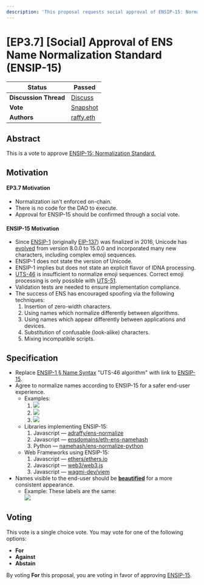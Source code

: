 ```yaml
---
description: 'This proposal requests social approval of ENSIP-15: Normalization Standard.'
---
```


# \[EP3.7] \[Social] Approval of ENS Name Normalization Standard (ENSIP-15)



| **Status**            | Passed                                                                                                                 |
| --------------------- | ---------------------------------------------------------------------------------------------------------------------- |
| **Discussion Thread** | [Discuss](https://discuss.ens.domains/t/ep-3-7-social-approval-of-ens-name-normalization-standard/16957)               |
| **Vote**              | [Snapshot](https://snapshot.org/#/ens.eth/proposal/0xed7bbde7c1136cbb5b9090a0abd48438c97a020b9e8a1e8f6257a46d068aa2e0) |
| **Authors**           | [raffy.eth](https://twitter.com/adraffy)                                                                               |

## Abstract

This is a vote to approve [ENSIP-15: Normalization Standard.](https://docs.ens.domains/ens-improvement-proposals/ensip-15-normalization-standard)

## Motivation

#### EP3.7 Motivation

* Normalization isn't enforced on-chain.
* There is no code for the DAO to execute.
* Approval for ENSIP-15 should be confirmed through a social vote.

#### ENSIP-15 Motivation

* Since [ENSIP-1](https://github.com/ensdomains/governance-docs/blob/8e2e6c98198dd31fd2e982987e286fd6ce540319/governance-proposals/ensip-1-ens.md) (originally [EIP-137](https://eips.ethereum.org/EIPS/eip-137)) was finalized in 2016, Unicode has [evolved](https://unicode.org/history/publicationdates.html) from version 8.0.0 to 15.0.0 and incorporated many new characters, including complex emoji sequences.
* ENSIP-1 does not state the version of Unicode.
* ENSIP-1 implies but does not state an explicit flavor of IDNA processing.
* [UTS-46](https://unicode.org/reports/tr46/) is insufficient to normalize emoji sequences. Correct emoji processing is only possible with [UTS-51](https://www.unicode.org/reports/tr51/).
* Validation tests are needed to ensure implementation compliance.
* The success of ENS has encouraged spoofing via the following techniques:
  1. Insertion of zero-width characters.
  2. Using names which normalize differently between algorithms.
  3. Using names which appear differently between applications and devices.
  4. Substitution of confusable (look-alike) characters.
  5. Mixing incompatible scripts.

## Specification

* Replace [ENSIP-1 § Name Syntax](https://docs.ens.domains/ens-improvement-proposals/ensip-1-ens#name-syntax) "UTS-46 algorithm" with link to [ENSIP-15](https://docs.ens.domains/ens-improvement-proposals/ensip-15-normalization-standard).
* Agree to normalize names according to ENSIP-15 for a safer end-user experience.
  * Examples:
    1. [![](https://camo.githubusercontent.com/40eb7c9e51d4cf239a95abd8988b87bcfae3ea73f0fd378ab83dda8308853edd/68747470733a2f2f692e696d6775722e636f6d2f56444f6e7858652e706e67)](https://camo.githubusercontent.com/40eb7c9e51d4cf239a95abd8988b87bcfae3ea73f0fd378ab83dda8308853edd/68747470733a2f2f692e696d6775722e636f6d2f56444f6e7858652e706e67)
    2. [![](https://camo.githubusercontent.com/424f2a0c1ffad35c348c50b43c97008ec2015b085b58cc0ea0e4fe4d471f4a24/68747470733a2f2f692e696d6775722e636f6d2f745744527038482e706e67)](https://camo.githubusercontent.com/424f2a0c1ffad35c348c50b43c97008ec2015b085b58cc0ea0e4fe4d471f4a24/68747470733a2f2f692e696d6775722e636f6d2f745744527038482e706e67)
    3. [![](https://camo.githubusercontent.com/d47e52b49fca6f48ce48c9328b8e7965d71a2363e3874096cbf74f1f2bcc16ad/68747470733a2f2f692e696d6775722e636f6d2f4f5949696770702e706e67)](https://camo.githubusercontent.com/d47e52b49fca6f48ce48c9328b8e7965d71a2363e3874096cbf74f1f2bcc16ad/68747470733a2f2f692e696d6775722e636f6d2f4f5949696770702e706e67)
  * Libraries implementing ENSIP-15:
    1. Javascript — [adraffy/ens-normalize](https://github.com/adraffy/ens-normalize.js)
    2. Javascript — [ensdomains/eth-ens-namehash](https://github.com/ensdomains/eth-ens-namehash)
    3. Python — [namehash/ens-normalize-python](https://github.com/namehash/ens-normalize-python)
  * Web Frameworks using ENSIP-15:
    1. Javascript — [ethers/ethers.io](https://github.com/ethers-io/ethers.js/)
    2. Javascript — [web3/web3.js](https://github.com/web3/web3.js)
    3. Javascript — [wagmi-dev/viem](https://github.com/wagmi-dev/viem)
* Names visible to the end-user should be [**beautified**](https://docs.ens.domains/ens-improvement-proposals/ensip-15-normalization-standard#annex-beautification) for a more consistent appearance.
  * Example: These labels are the same:\
    [![](https://camo.githubusercontent.com/1b7b4f3d0baa83d62415760a4622955e6de1f8f102a8ea5070e21ae0d44ab9ea/68747470733a2f2f692e696d6775722e636f6d2f703772785572452e706e67)](https://camo.githubusercontent.com/1b7b4f3d0baa83d62415760a4622955e6de1f8f102a8ea5070e21ae0d44ab9ea/68747470733a2f2f692e696d6775722e636f6d2f703772785572452e706e67)

## Voting

This vote is a single choice vote. You may vote for one of the following options:

* **For**
* **Against**
* **Abstain**

By voting **For** this proposal, you are voting in favor of approving [ENSIP-15](https://docs.ens.domains/ens-improvement-proposals/ensip-15-normalization-standard).
